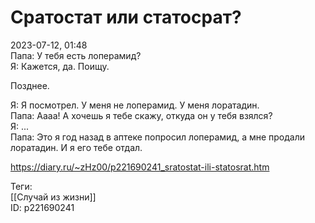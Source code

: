 Сратостат или статосрат?
=========================

   
 2023-07-12, 01:48   
   Папа: У тебя есть лоперамид?   
 Я: Кажется, да. Поищу.   
   
 Позднее.   
   
 Я: Я посмотрел. У меня не лоперамид. У меня лоратадин.   
 Папа: Аааа! А хочешь я тебе скажу, откуда он у тебя взялся?   
 Я: ...   
 Папа: Это я год назад в аптеке попросил лоперамид, а мне продали лоратадин. И я его тебе отдал.   
     
 <https://diary.ru/~zHz00/p221690241_sratostat-ili-statosrat.htm>   
   
 Теги:   
 [[Случай из жизни]]   
 ID: p221690241